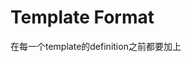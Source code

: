 # Template Format

在每一个template的definition之前都要加上<template T>

# Function

在叫function的时候可以不需要<specifier>
```
<template T>
T square(T src) return src * src;

呼出方式1：
square(5);
呼出方式2：
square<int>(5);
```
# Class

与Funtion一样,但是一定要<specifier>每一个！！！！！！！
```
 Class <int>obj
```

member funtion在class外部定义的时候也要<specifier>
```
<template T>
Class<T> Class::hhhh(Class<T> src)
